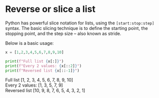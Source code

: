 # Reverse or slice a list

Python has powerful slice notation for lists, using the `[start:stop:step]` syntax. The basic slicing technique is to define the starting point, the stopping point, and the step size – also known as stride.

Below is a basic usage:

```python
x = [1,2,3,4,5,6,7,8,9,10]

print(f"Full list {x[:]}")
print(f"Every 2 values: {x[::2]}")
print(f"Reversed list {x[::-1]}")
```

Full list [1, 2, 3, 4, 5, 6, 7, 8, 9, 10] \
Every 2 values: [1, 3, 5, 7, 9] \
Reversed list [10, 9, 8, 7, 6, 5, 4, 3, 2, 1]
